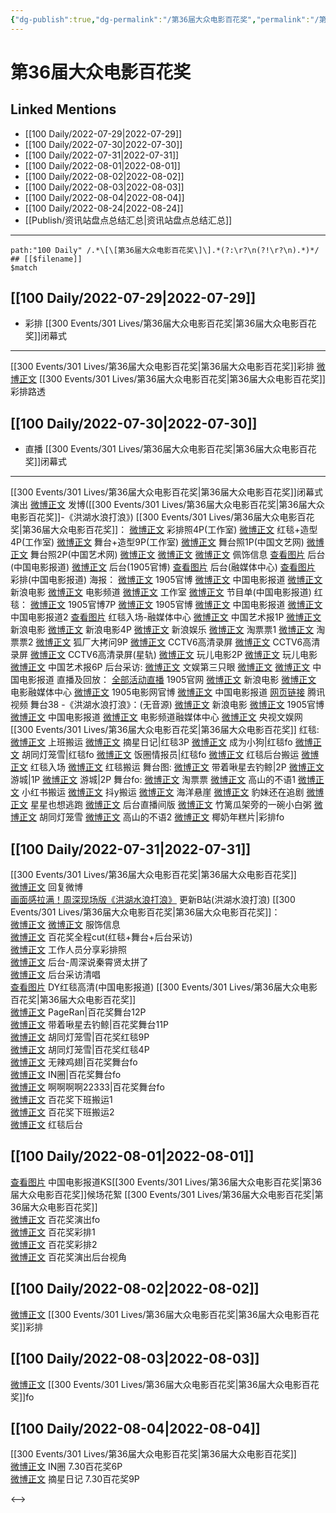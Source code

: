 ```yaml
---
{"dg-publish":true,"dg-permalink":"/第36届大众电影百花奖","permalink":"/第36届大众电影百花奖/","created":"2022-12-06T22:16:54.000+08:00","updated":"2023-04-10T16:30:27.437+08:00"}
---
```


# 第36届大众电影百花奖

## Linked Mentions
- [[100 Daily/2022-07-29\|2022-07-29]]
- [[100 Daily/2022-07-30\|2022-07-30]]
- [[100 Daily/2022-07-31\|2022-07-31]]
- [[100 Daily/2022-08-01\|2022-08-01]]
- [[100 Daily/2022-08-02\|2022-08-02]]
- [[100 Daily/2022-08-03\|2022-08-03]]
- [[100 Daily/2022-08-04\|2022-08-04]]
- [[100 Daily/2022-08-24\|2022-08-24]]
- [[Publish/资讯站盘点总结汇总\|资讯站盘点总结汇总]]


---

```expander
path:"100 Daily" /.*\[\[第36届大众电影百花奖\]\].*(?:\r?\n(?!\r?\n).*)*/
## [[$filename]]
$match
```
## [[100 Daily/2022-07-29\|2022-07-29]]
  - 彩排 [[300 Events/301 Lives/第36届大众电影百花奖\|第36届大众电影百花奖]]闭幕式
---
[[300 Events/301 Lives/第36届大众电影百花奖\|第36届大众电影百花奖]]彩排
[微博正文](https://m.weibo.cn/5233410965/4796663295646279) [[300 Events/301 Lives/第36届大众电影百花奖\|第36届大众电影百花奖]]彩排路透
## [[100 Daily/2022-07-30\|2022-07-30]]
  - 直播 [[300 Events/301 Lives/第36届大众电影百花奖\|第36届大众电影百花奖]]闭幕式
---
[[300 Events/301 Lives/第36届大众电影百花奖\|第36届大众电影百花奖]]闭幕式演出
[微博正文](https://m.weibo.cn/1736988591/4797068671716696) 发博([[300 Events/301 Lives/第36届大众电影百花奖\|第36届大众电影百花奖]]-《洪湖水浪打浪》)
[[300 Events/301 Lives/第36届大众电影百花奖\|第36届大众电影百花奖]]：
[微博正文](https://m.weibo.cn/7478855230/4796938585377101) 彩排照4P(工作室)
[微博正文](https://m.weibo.cn/7478855230/4797017236176911) 红毯+造型4P(工作室)
[微博正文](https://m.weibo.cn/7478855230/4797068948016885) 舞台+造型9P(工作室)
[微博正文](https://m.weibo.cn/3171364240/4797041706278162) 舞台照1P(中国文艺网)
[微博正文](https://m.weibo.cn/1943724947/4797069145670049) 舞台照2P(中国艺术网)
[微博正文](https://m.weibo.cn/2560912387/4797029663905548) [微博正文](https://m.weibo.cn/2279650092/4797058797801052) [微博正文](https://m.weibo.cn/2090537982/4797080465838002) 佩饰信息
[查看图片](https://wx4.sinaimg.cn/large/0088n2Pggy1h4p7mgsnh7j30u01hdwix.jpg) 后台(中国电影报道)
[微博正文](https://weibo.com/1635270132/LEH2Qzz5o) 后台(1905官博)
[查看图片](https://wx2.sinaimg.cn/large/0088n2Pggy1h4p7nc8y2wj30u01hd0xc.jpg) 后台(融媒体中心)
[查看图片](https://wx2.sinaimg.cn/large/0088n2Pggy1h4p7lqtlbjj30u01hdgps.jpg) 彩排(中国电影报道)
海报：
[微博正文](https://weibo.com/1635270132/LEFthxpxy) 1905官博
[微博正文](https://m.weibo.cn/1261788454/4796925397960588) 中国电影报道
[微博正文](https://m.weibo.cn/1623886424/4796925399008993) 新浪电影
[微博正文](https://m.weibo.cn/2789616391/4796925402156387) 电影频道
[微博正文](https://m.weibo.cn/7478855230/4796926627418040) 工作室
[微博正文](https://m.weibo.cn/1261788454/4796966078515037) 节目单(中国电影报道)
红毯：
[微博正文](https://m.weibo.cn/1635270132/4796993068859961) 1905官博7P
[微博正文](https://weibo.com/1635270132/LEHvgmpC8) 1905官博
[微博正文](https://m.weibo.cn/1261788454/4796992063277888) 中国电影报道
[微博正文](https://m.weibo.cn/1261788454/4796998550554690) 中国电影报道2
[查看图片](https://wx1.sinaimg.cn/large/0088n2Pggy1h4p7myd8xjj30u01hddkf.jpg) 红毯入场-融媒体中心
[微博正文](https://m.weibo.cn/1943724947/4797016062825523) 中国艺术报1P
[微博正文](https://m.weibo.cn/1623886424/4796982437348205) 新浪电影
[微博正文](https://m.weibo.cn/1623886424/4796993572700606) 新浪电影4P
[微博正文](https://m.weibo.cn/1642591402/4796987968324505) 新浪娱乐
[微博正文](https://m.weibo.cn/2095820504/4796984106159754) 淘票票1
[微博正文](https://m.weibo.cn/2095820504/4797003387110958) 淘票票2
[微博正文](https://m.weibo.cn/6525010965/4796992573674129) 狐厂大拷问9P
[微博正文](https://m.weibo.cn/1886903325/4796994440923234) CCTV6高清录屏
[微博正文](https://m.weibo.cn/6205938759/4796996714499049) CCTV6高清录屏
[微博正文](https://m.weibo.cn/6466290670/4797028213724020) CCTV6高清录屏(星轨)
[微博正文](https://m.weibo.cn/2547827413/4796981728510525) 玩儿电影2P
[微博正文](https://m.weibo.cn/2547827413/4796982876964696) 玩儿电影
[微博正文](https://m.weibo.cn/1943724947/4797085344334227) 中国艺术报6P
后台采访:
[微博正文](https://m.weibo.cn/1371117067/4797071166542396) 文娱第三只眼
[微博正文](https://m.weibo.cn/1261788454/4797081908677412) [微博正文](https://m.weibo.cn/1261788454/4797085746725438) 中国电影报道
直播及回放：
[全部活动直播](https://weibo.cn/sinaurl?u=https%3A%2F%2Fm.1905.com%2Fm%2Fapp%2Frmtzb%2F) 1905官网
[微博正文](https://m.weibo.cn/1623886424/4796975884534402) 新浪电影
[微博正文](https://m.weibo.cn/6495544869/4796849569924254) 电影融媒体中心
[微博正文](https://m.weibo.cn/1635270132/4796857589433788) 1905电影网官博
[微博正文](https://m.weibo.cn/1261788454/4796855298818822) 中国电影报道
[网页链接](https://weibo.cn/sinaurl?u=https%3A%2F%2Fv.qq.com%2Flive%2Fp%2Fnewtopic%2F144549%2Findex_h5.html%3Fdata_key%3DSU04R2F6VlRwb2htUm14R09fRFZQZysx%26version%3D2%26url_from%3Dshare%26second_share%3D0%26share_from%3Dcopy) 腾讯视频
舞台38 -《洪湖水浪打浪》：(无音源)
[微博正文](https://m.weibo.cn/1623886424/4797054071079019) 新浪电影
[微博正文](https://m.weibo.cn/1635270132/4797059024293121) 1905官博
[微博正文](https://m.weibo.cn/1261788454/4797058194082460) 中国电影报道
[微博正文](https://weibo.com/6495544869/LENqsrUZL) 电影频道融媒体中心
[微博正文](https://m.weibo.cn/7735105675/4797629793306957) 央视文娱网
[[300 Events/301 Lives/第36届大众电影百花奖\|第36届大众电影百花奖]]
红毯:
[微博正文](https://m.weibo.cn/5122158435/4797071120405090) 上班搬运
[微博正文](https://m.weibo.cn/6859101100/4796995544028554) 摘星日记|红毯3P
[微博正文](https://m.weibo.cn/6220573709/4796988874821156) 成为小狗|红毯fo
[微博正文](https://m.weibo.cn/5352964966/4797015277443117) 胡同灯笼雪|红毯fo
[微博正文](https://m.weibo.cn/5927465467/4796985670894207) 饭圈情报员|红毯fo
[微博正文](https://m.weibo.cn/5122158435/4797004624168990) 红毯后台搬运
[微博正文](https://m.weibo.cn/6433509682/4796985053283812) 红毯入场
[微博正文](https://m.weibo.cn/6433509682/4796999997588443) 红毯搬运
舞台图:
[微博正文](https://m.weibo.cn/3246571812/4797047994322235) 带着啾星去钓鲸|2P
[微博正文](https://m.weibo.cn/1801743981/4797050208650225) 游城|1P
[微博正文](https://m.weibo.cn/1801743981/4797081078205726) 游城|2P
舞台fo:
[微博正文](https://m.weibo.cn/2095820504/4797043279402147) 淘票票
[微博正文](https://m.weibo.cn/7433526227/4797043837764344) 高山的不语1
[微博正文](https://m.weibo.cn/6433509682/4797045053851342) 小红书搬运
[微博正文](https://m.weibo.cn/5122158435/4797043581131669) 抖y搬运
[微博正文](https://m.weibo.cn/5133613761/4797046642451258) 海洋悬崖
[微博正文](https://m.weibo.cn/5014416976/4797047704125701) 豹妹还在追剧
[微博正文](https://m.weibo.cn/5219918112/4797045308660447) 星星也想逃跑
[微博正文](https://m.weibo.cn/1786590437/4797040452179618) 后台直播间版
[微博正文](https://m.weibo.cn/6606737749/4797070647493358) 竹篱瓜架旁的一碗小白粥
[微博正文](https://m.weibo.cn/5352964966/4797079106617601) 胡同灯笼雪
[微博正文](https://m.weibo.cn/7433526227/4797071741947531) 高山的不语2
[微博正文](https://m.weibo.cn/6095834450/4797067422074247) 椰奶年糕片|彩排fo

## [[100 Daily/2022-07-31\|2022-07-31]]
[[300 Events/301 Lives/第36届大众电影百花奖\|第36届大众电影百花奖]]  
[微博正文](https://weibo.com/1736988591/LEJcn7cAE) 回复微博  
[画面感拉满！周深现场版《洪湖水浪打浪》](https://weibo.cn/sinaurl?u=https%3A%2F%2Fwww.bilibili.com%2Fvideo%2FBV1cG4y1q7iA) 更新B站(洪湖水浪打浪)
[[300 Events/301 Lives/第36届大众电影百花奖\|第36届大众电影百花奖]]：  
[微博正文](http://weibo.com/7607821847/LEJmkDrhR) [微博正文](http://weibo.com/7607821847/LEI54iMNn) 服饰信息  
[微博正文](http://weibo.com/1591169702/LEO6DjRhX) 百花奖全程cut(红毯+舞台+后台采访)  
[微博正文](https://weibo.com/2079226965/LEJsanP5O) 工作人员分享彩排照  
[微博正文](https://weibo.com/1261788454/LEOUQkmUM) 后台-周深说秦霄贤太拼了  
[微博正文](https://weibo.com/6495544869/LENKL3FOp) 后台采访清唱  
[查看图片](https://wx3.sinaimg.cn/large/0088n2Pggy1h4qi6hn72ij30u01hdn15.jpg) DY红毯高清(中国电影报道)
[[300 Events/301 Lives/第36届大众电影百花奖\|第36届大众电影百花奖]]  
[微博正文](http://weibo.com/7633014126/LEK8OELzO) PageRan|百花奖舞台12P  
[微博正文](http://weibo.com/3246571812/LENqwkFNZ) 带着啾星去钓鲸|百花奖舞台11P  
[微博正文](https://weibo.com/5352964966/LEO6d39RE) 胡同灯笼雪|百花奖红毯9P  
[微博正文](https://weibo.com/5352964966/LEPRCz9xW) 胡同灯笼雪|百花奖红毯4P  
[微博正文](http://weibo.com/7495641082/LEKhUchu8) 无辣鸡翅|百花奖舞台fo  
[微博正文](https://weibo.com/1767352634/LENcdgGgJ) IN圈|百花奖舞台fo  
[微博正文](https://weibo.com/5448143509/LEJtWfXa8) 啊啊啊啊22333|百花奖舞台fo  
[微博正文](https://weibo.com/6083110602/LENpHeCJa) 百花奖下班搬运1  
[微博正文](https://weibo.com/5122158435/LER7ov4rA) 百花奖下班搬运2  
[微博正文](https://m.weibo.cn/7633014126/4797427167269160) 红毯后台

## [[100 Daily/2022-08-01\|2022-08-01]]
[查看图片](https://wx1.sinaimg.cn/large/0088n2Pggy1h4rn423kumj30u01hdteu.jpg) 中国电影报道KS[[300 Events/301 Lives/第36届大众电影百花奖\|第36届大众电影百花奖]]候场花絮
[[300 Events/301 Lives/第36届大众电影百花奖\|第36届大众电影百花奖]]  
[微博正文](https://m.weibo.cn/3199780861/4797638925091124) 百花奖演出fo  
[微博正文](https://m.weibo.cn/7633014126/4797632244091811) 百花奖彩排1  
[微博正文](https://m.weibo.cn/7495641082/4797472688047488) 百花奖彩排2  
[微博正文](https://m.weibo.cn/2116890350/4797761016308895) 百花奖演出后台视角

## [[100 Daily/2022-08-02\|2022-08-02]]
[微博正文](https://m.weibo.cn/7495641082/4798105121200536) [[300 Events/301 Lives/第36届大众电影百花奖\|第36届大众电影百花奖]]彩排

## [[100 Daily/2022-08-03\|2022-08-03]]
[微博正文](https://m.weibo.cn/5993403501/4797774992770143) [[300 Events/301 Lives/第36届大众电影百花奖\|第36届大众电影百花奖]]fo
## [[100 Daily/2022-08-04\|2022-08-04]]
[[300 Events/301 Lives/第36届大众电影百花奖\|第36届大众电影百花奖]]  
[微博正文](https://m.weibo.cn/1767352634/4798492906881935) IN圈 7.30百花奖6P  
[微博正文](https://m.weibo.cn/6859101100/4798682149159234) 摘星日记 7.30百花奖9P

<-->